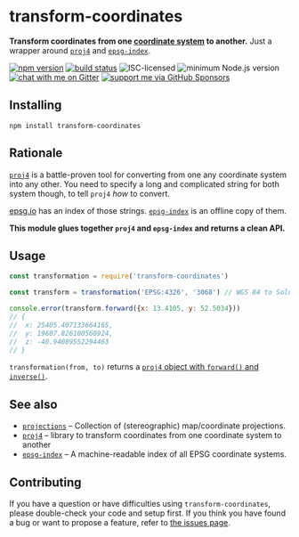 # transform-coordinates

**Transform coordinates from one [coordinate system](https://en.wikipedia.org/wiki/Geographic_coordinate_system) to another.** Just a wrapper around [`proj4`](https://github.com/proj4js/proj4js) and [`epsg-index`](https://github.com/derhuerst/epsg-index).

[![npm version](https://img.shields.io/npm/v/transform-coordinates.svg)](https://www.npmjs.com/package/transform-coordinates)
[![build status](https://api.travis-ci.org/derhuerst/transform-coordinates.svg?branch=master)](https://travis-ci.org/derhuerst/transform-coordinates)
![ISC-licensed](https://img.shields.io/github/license/derhuerst/transform-coordinates.svg)
![minimum Node.js version](https://img.shields.io/node/v/transform-coordinates.svg)
[![chat with me on Gitter](https://img.shields.io/badge/chat%20with%20me-on%20gitter-512e92.svg)](https://gitter.im/derhuerst)
[![support me via GitHub Sponsors](https://img.shields.io/badge/support%20me-donate-fa7664.svg)](https://github.com/sponsors/derhuerst)


## Installing

```shell
npm install transform-coordinates
```


## Rationale

[`proj4`](https://github.com/proj4js/proj4js) is a battle-proven tool for converting from one any coordinate system into any other. You need to specify a long and complicated string for both system though, to tell `proj4` *how* to convert.

[epsg.io](https://epsg.io/) has an index of those strings. [`epsg-index`](https://github.com/derhuerst/epsg-index) is an offline copy of them.

**This module glues together `proj4` and `epsg-index` and returns a clean API.**


## Usage

```js
const transformation = require('transform-coordinates')

const transform = transformation('EPSG:4326', '3068') // WGS 84 to Soldner Berlin

console.error(transform.forward({x: 13.4105, y: 52.5034}))
// {
// 	x: 25405.407133664165,
// 	y: 19607.826100560924,
// 	z: -40.94089552294463
// }
```

`transformation(from, to)` returns a [`proj4` object with `forward()` and `inverse()`](https://github.com/proj4js/proj4js#using).


## See also

- [`projections`](https://github.com/juliuste/projections) – Collection of (stereographic) map/coordinate projections.
- [`proj4`](https://github.com/proj4js/proj4js) – library to transform coordinates from one coordinate system to another
- [`epsg-index`](https://github.com/derhuerst/epsg-index) – A machine-readable index of all EPSG coordinate systems.


## Contributing

If you have a question or have difficulties using `transform-coordinates`, please double-check your code and setup first. If you think you have found a bug or want to propose a feature, refer to [the issues page](https://github.com/derhuerst/transform-coordinates/issues).
